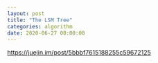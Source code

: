 ```yaml
---
layout: post
title: "The LSM Tree"
categories: algorithm
date: 2020-06-27 00:00:00
---
```


https://juejin.im/post/5bbbf7615188255c59672125